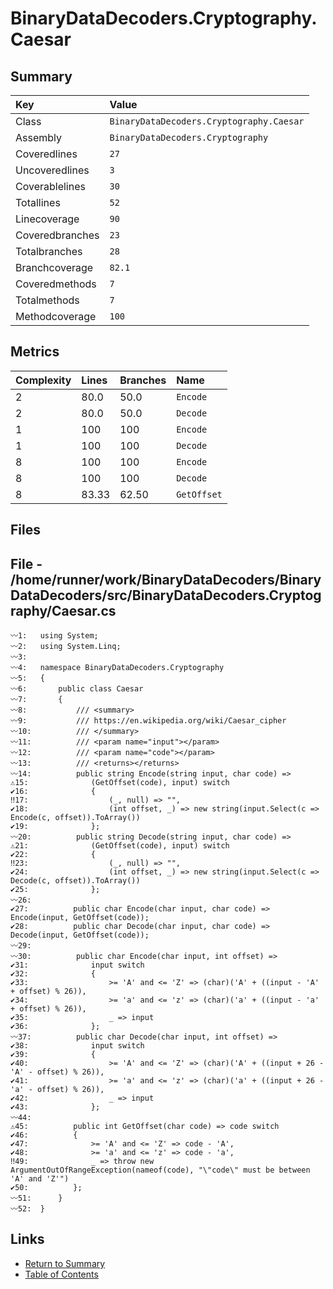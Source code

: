 ﻿# BinaryDataDecoders.Cryptography.Caesar

## Summary

| Key             | Value                                    |
| :-------------- | :--------------------------------------- |
| Class           | `BinaryDataDecoders.Cryptography.Caesar` |
| Assembly        | `BinaryDataDecoders.Cryptography`        |
| Coveredlines    | `27`                                     |
| Uncoveredlines  | `3`                                      |
| Coverablelines  | `30`                                     |
| Totallines      | `52`                                     |
| Linecoverage    | `90`                                     |
| Coveredbranches | `23`                                     |
| Totalbranches   | `28`                                     |
| Branchcoverage  | `82.1`                                   |
| Coveredmethods  | `7`                                      |
| Totalmethods    | `7`                                      |
| Methodcoverage  | `100`                                    |

## Metrics

| Complexity | Lines | Branches | Name        |
| :--------- | :---- | :------- | :---------- |
| 2          | 80.0  | 50.0     | `Encode`    |
| 2          | 80.0  | 50.0     | `Decode`    |
| 1          | 100   | 100      | `Encode`    |
| 1          | 100   | 100      | `Decode`    |
| 8          | 100   | 100      | `Encode`    |
| 8          | 100   | 100      | `Decode`    |
| 8          | 83.33 | 62.50    | `GetOffset` |

## Files

## File - /home/runner/work/BinaryDataDecoders/BinaryDataDecoders/src/BinaryDataDecoders.Cryptography/Caesar.cs

```CSharp
〰1:   using System;
〰2:   using System.Linq;
〰3:   
〰4:   namespace BinaryDataDecoders.Cryptography
〰5:   {
〰6:       public class Caesar
〰7:       {
〰8:           /// <summary>
〰9:           /// https://en.wikipedia.org/wiki/Caesar_cipher
〰10:          /// </summary>
〰11:          /// <param name="input"></param>
〰12:          /// <param name="code"></param>
〰13:          /// <returns></returns>
〰14:          public string Encode(string input, char code) =>
⚠15:              (GetOffset(code), input) switch
✔16:              {
‼17:                  (_, null) => "",
✔18:                  (int offset, _) => new string(input.Select(c => Encode(c, offset)).ToArray())
✔19:              };
〰20:          public string Decode(string input, char code) =>
⚠21:              (GetOffset(code), input) switch
✔22:              {
‼23:                  (_, null) => "",
✔24:                  (int offset, _) => new string(input.Select(c => Decode(c, offset)).ToArray())
✔25:              };
〰26:  
✔27:          public char Encode(char input, char code) => Encode(input, GetOffset(code));
✔28:          public char Decode(char input, char code) => Decode(input, GetOffset(code));
〰29:  
〰30:          public char Encode(char input, int offset) =>
✔31:              input switch
✔32:              {
✔33:                  >= 'A' and <= 'Z' => (char)('A' + ((input - 'A' + offset) % 26)),
✔34:                  >= 'a' and <= 'z' => (char)('a' + ((input - 'a' + offset) % 26)),
✔35:                  _ => input
✔36:              };
〰37:          public char Decode(char input, int offset) =>
✔38:              input switch
✔39:              {
✔40:                  >= 'A' and <= 'Z' => (char)('A' + ((input + 26 - 'A' - offset) % 26)),
✔41:                  >= 'a' and <= 'z' => (char)('a' + ((input + 26 - 'a' - offset) % 26)),
✔42:                  _ => input
✔43:              };
〰44:  
⚠45:          public int GetOffset(char code) => code switch
✔46:          {
✔47:              >= 'A' and <= 'Z' => code - 'A',
✔48:              >= 'a' and <= 'z' => code - 'a',
‼49:              _ => throw new ArgumentOutOfRangeException(nameof(code), "\"code\" must be between 'A' and 'Z'")
✔50:          };
〰51:      }
〰52:  }
```

## Links

* [Return to Summary](Summary.md)
* [Table of Contents](../TOC.md)

